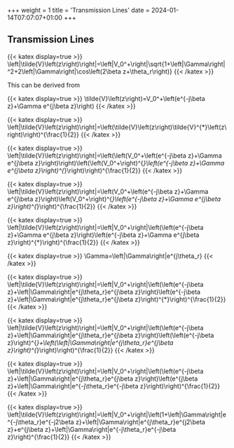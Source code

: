 +++
weight = 1
title = 'Transmission Lines'
date = 2024-01-14T07:07:07+01:00
+++
## Transmission Lines

{{< katex display=true >}}
\left|\tilde{V}\left(z\right)\right|=\left|V_0^+\right|\sqrt{1+\left|\Gamma\right|^2+2\left|\Gamma\right|\cos\left(2\beta z+\theta_r\right)}
{{< /katex >}}

This can be derived from

{{< katex display=true >}}
\tilde{V}\left(z\right)=V_0^+\left(e^{-j\beta z}+\Gamma e^{j\beta z}\right)
{{< /katex >}}

{{< katex display=true >}}
\left|\tilde{V}\left(z\right)\right|=\left(\tilde{V}\left(z\right)\tilde{V}^{*}\left(z\right)\right)^{\frac{1}{2}}
{{< /katex >}}

{{< katex display=true >}}
\left|\tilde{V}\left(z\right)\right|=\left(\left(V_0^+\left(e^{-j\beta z}+\Gamma e^{j\beta z}\right)\right)\left(\left(V_0^+\right)^{*}\left(e^{-j\beta z}+\Gamma e^{j\beta z}\right)^{*}\right)\right)^{\frac{1}{2}}
{{< /katex >}}

{{< katex display=true >}}
\left|\tilde{V}\left(z\right)\right|=\left(V_0^+\left(e^{-j\beta z}+\Gamma e^{j\beta z}\right)\left(V_0^+\right)^{*}\left(e^{-j\beta z}+\Gamma e^{j\beta z}\right)^{*}\right)^{\frac{1}{2}}
{{< /katex >}}

{{< katex display=true >}}
\left|\tilde{V}\left(z\right)\right|=\left|V_0^+\right|\left(\left(e^{-j\beta z}+\Gamma e^{j\beta z}\right)\left(e^{-j\beta z}+\Gamma e^{j\beta z}\right)^{*}\right)^{\frac{1}{2}}
{{< /katex >}}

{{< katex display=true >}}
\Gamma=\left|\Gamma\right|e^{j\theta_r}
{{< /katex >}}

{{< katex display=true >}}
\left|\tilde{V}\left(z\right)\right|=\left|V_0^+\right|\left(\left(e^{-j\beta z}+\left|\Gamma\right|e^{j\theta_r}e^{j\beta z}\right)\left(e^{-j\beta z}+\left|\Gamma\right|e^{j\theta_r}e^{j\beta z}\right)^{*}\right)^{\frac{1}{2}}
{{< /katex >}}

{{< katex display=true >}}
\left|\tilde{V}\left(z\right)\right|=\left|V_0^+\right|\left(\left(e^{-j\beta z}+\left|\Gamma\right|e^{j\theta_r}e^{j\beta z}\right)\left(\left(e^{-j\beta z}\right)^{*}+\left(\left|\Gamma\right|e^{j\theta_r}e^{j\beta z}\right)^{*}\right)\right)^{\frac{1}{2}}
{{< /katex >}}

{{< katex display=true >}}
\left|\tilde{V}\left(z\right)\right|=\left|V_0^+\right|\left(\left(e^{-j\beta z}+\left|\Gamma\right|e^{j\theta_r}e^{j\beta z}\right)\left(e^{j\beta z}+\left|\Gamma\right|e^{-j\theta_r}e^{-j\beta z}\right)\right)^{\frac{1}{2}}
{{< /katex >}}

{{< katex display=true >}}
\left|\tilde{V}\left(z\right)\right|=\left|V_0^+\right|\left(1+\left|\Gamma\right|e^{-j\theta_r}e^{-j2\beta z}+\left|\Gamma\right|e^{j\theta_r}e^{j2\beta z}+e^{j\beta z}+\left|\Gamma\right|e^{-j\theta_r}e^{-j\beta z}\right)^{\frac{1}{2}}
{{< /katex >}}
